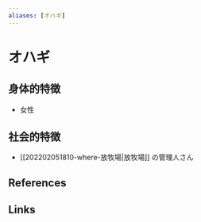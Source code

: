 ```yaml
---
aliases: [オハギ]
---
```

# オハギ

## 身体的特徴

- 女性

## 社会的特徴

- [[202202051810-where-放牧場|放牧場]] の管理人さん

## References



## Links


